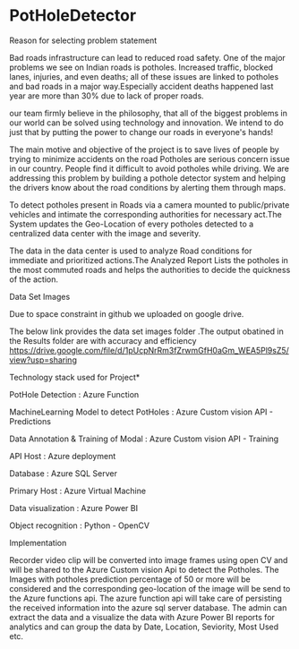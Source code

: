 # PotHoleDetector

Reason for selecting problem statement 

Bad roads infrastructure can lead to reduced road safety. One of the major problems we see on Indian roads is potholes. Increased traffic, blocked lanes, injuries, and even deaths; all of these issues are linked to potholes and bad roads in a major way.Especially accident deaths happened last year are more than 30% due to lack of proper roads.

our team  firmly believe in the philosophy, that all of the biggest problems in our world can be solved using technology and innovation. We intend to do just that by putting the power to change our roads in everyone's hands!

The main motive and objective of the project is to save lives of people by trying to minimize accidents on the road Potholes are serious concern issue in our country. People find it difficult to avoid potholes while driving. We are addressing this problem by building a pothole detector system and helping the drivers know about the road conditions by alerting them through maps.

To detect potholes present in Roads via a camera mounted to public/private vehicles and intimate the corresponding authorities for necessary act.The System updates the Geo-Location of every potholes detected to a centralized data center with the image and severity.

The data in the data center is used to analyze Road conditions for immediate and prioritized actions.The Analyzed Report Lists the potholes in the most commuted roads and helps the authorities to decide the quickness of the action.

Data Set Images

Due to space constraint in github we uploaded on google drive.

The below link provides the data set images folder .The output obatined in the Results folder are with accuracy and efficiency https://drive.google.com/file/d/1pUcpNrRm3fZrwmGfH0aGm_WEA5Pl9sZ5/view?usp=sharing

Technology stack used for Project*

PotHole Detection : Azure Function

MachineLearning Model to detect PotHoles : Azure Custom vision API - Predictions

Data Annotation & Training of Modal : Azure Custom vision API - Training

API Host : Azure deployment

Database : Azure SQL Server

Primary Host : Azure Virtual Machine

Data visualization : Azure Power BI

Object recognition : Python - OpenCV

Implementation

Recorder video clip will be converted into image frames using open CV and will be shared to the Azure Custom vision Api to detect the Potholes. The Images with potholes prediction percentage of 50 or more will be considered and the corresponding geo-location of the image will be send to the Azure functions api. The azure function api will take care of persisting the received information into the azure sql server database. The admin can extract the data and a visualize the data with Azure Power BI reports for analytics and can group the data by Date, Location, Seviority, Most Used etc.
